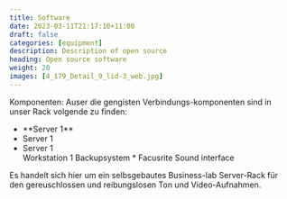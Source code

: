 ```yaml
---
title: Software
date: 2023-03-11T21:17:10+11:00
draft: false
categories: [equipment]
description: Description of open source
heading: Open source software
weight: 20
images: [4_179_Detail_9_lid-3_web.jpg]
---
```


Komponenten:
Auser die gengisten Verbindungs-komponenten sind in unser Rack volgende zu finden:
<br>
<ul>
<li> **Server 1** </li>
<li> Server 1 </li>
<li> Server 1 </li>
Workstation 1
Backupsystem 
* Facusrite Sound interface
</ul>
Es handelt sich hier um ein selbsgebautes Business-lab Server-Rack für den gereuschlossen und reibungslosen Ton und Video-Aufnahmen.

